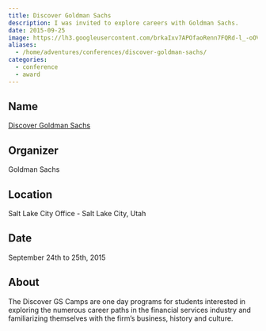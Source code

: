 ```yaml
---
title: Discover Goldman Sachs
description: I was invited to explore careers with Goldman Sachs.
date: 2015-09-25
image: https://lh3.googleusercontent.com/brkaIxv7APOfaoRenn7FQRd-l_-oOVerkxb8YSJy0V9gxCSsbz91SNNipaP-6p-Gcubu8N5Uw5J-6N1IgAHi7gIUyJSCFY4k0CM1vRIyVv9SEJ_mtWpB1P9t_3ZlvHmTfRgBwz-5w4swmf5qKLAkTMHg6LCR_JVBfDmX9h4koyLDcx1XUWvSp1TAjw49twE0ohYfsYJNpNokUFjBdurjHxaQ4H-keYOga6OMpwf0lOrxfH22FP6L2j3rixNgIu-hOLvGk7Cw8DrgU-iuDEPxt1Yk1c_La__IHh0z4i20AxS6vGCnGz--oOoxuEVybhNYKzhtMlbK5xUNiLLTqKytkRo4oyqkjBNzmoU3zyEsJ4WIkE0PK68s2BexQyxLNbQyMPmV5dHdperaRrGPiklQ2hBeb2sfDwfR0MjmbD859CLMJ6fGTllRV1_Xb4MJ9vuUOu_M4KQaxjhYutIL6choqUOATfXPvWKqyJmQO2UwT2AhTIwa5jQ9WGiIPws0-3wZfxdKccP7-w09vR7Olpc99rEF2cYEuaGvNbOvXgmnHqysnFPjakhb8lz_7DYh0XF04VpHhWOlsT58m9Owv8ButGn7nqUwZC9uauDlZcJl4FZdbMWNO__ymZWflkYJqv6R=w690-h920-no
aliases:
  - /home/adventures/conferences/discover-goldman-sachs/
categories:
  - conference
  - award
---
```


## Name

[Discover Goldman Sachs](https://www.goldmansachs.com/careers/why-goldman-sachs/diversity/diversity-us.html)

## Organizer

Goldman Sachs

## Location

Salt Lake City Office - Salt Lake City, Utah

## Date

September 24th to 25th, 2015

## About

The Discover GS Camps are one day programs for students interested in exploring the numerous career paths in the financial services industry and familiarizing themselves with the firm’s business, history and culture.
